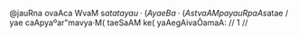 @jauRna ovaAca
WvaM s$atatayau·(A yae Ba·(AstvaAM payauRpaAs$atae /
yae caApyaºar"mavya·M( taeSaAM ke( yaAegAivaÔamaA: // 1 //